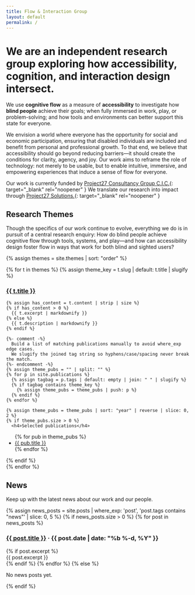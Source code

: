 ```yaml
---
title: Flow & Interaction Group
layout: default
permalink: /
---
```


# We are an independent research group exploring how accessibility, cognition, and interaction design intersect.

We use **cognitive flow** as a measure of **accessibility** to investigate how **blind people** achieve their goals; when fully immersed in work, play, or problem-solving; and how tools and environments can better support this state for everyone.

We envision a world where everyone has the opportunity for social and economic participation, ensuring that disabled individuals are included and benefit from personal and professional growth. To that end, we believe that accessibility should go beyond reducing barriers—it should create the conditions for clarity, agency, and joy. Our work aims to reframe the role of technology: not merely to be usable, but to enable intuitive, immersive, and empowering experiences that induce a sense of flow for everyone.

Our work is currently funded by [Project27 Consultancy Group C.I.C.](https://project27skills.com){: target="_blank" rel="noopener" } We translate our research into impact through [Project27 Solutions.](https://project27skills.com/solutions/index.html){: target="_blank" rel="noopener" }

## Research Themes

Though the specifics of our work continue to evolve, everything we do is in pursuit of a central research enquiry: How do blind people achieve cognitive flow through tools, systems, and play—and how can accessibility design foster flow in ways that work for both blind and sighted users?

{% assign themes = site.themes | sort: "order" %}
<div class="grid grid-2">
{% for t in themes %}
  {% assign theme_key = t.slug | default: t.title | slugify %}
  <div>
    <h3><a href="{{ t.url | relative_url }}">{{ t.title }}</a></h3>

    {% assign has_content = t.content | strip | size %}
    {% if has_content > 0 %}
      {{ t.excerpt | markdownify }}
    {% else %}
      {{ t.description | markdownify }}
    {% endif %}

    {%- comment -%}
      Build a list of matching publications manually to avoid where_exp edge cases.
      We slugify the joined tag string so hyphens/case/spacing never break the match.
    {%- endcomment -%}
    {% assign theme_pubs = "" | split: "" %}
    {% for p in site.publications %}
      {% assign tagbag = p.tags | default: empty | join: " " | slugify %}
      {% if tagbag contains theme_key %}
        {% assign theme_pubs = theme_pubs | push: p %}
      {% endif %}
    {% endfor %}

    {% assign theme_pubs = theme_pubs | sort: "year" | reverse | slice: 0, 2 %}
    {% if theme_pubs.size > 0 %}
      <h4>Selected publications</h4>
<ul class="list-unstyled pill-list pill-list--compact">
  {% for pub in theme_pubs %}
  <li>
  <a href="{{ pub.url | relative_url }}" title="{{ pub.title }}">
  <span class="pill-text">{{ pub.title }}</span>
  </a>
  </li>
  {% endfor %}
</ul>
    {% endif %}
  </div>
{% endfor %}
</div>

## News

Keep up with the latest news about our work and our people.

{% assign news_posts = site.posts | where_exp: 'post', 'post.tags contains "news"' | slice: 0, 5 %}
{% if news_posts.size > 0 %}
  {% for post in news_posts %}
  <h3><a href="{{ post.url | relative_url }}">{{ post.title }}</a>
      <span aria-hidden="true">·</span>
      <time datetime="{{ post.date | date_to_xmlschema }}">{{ post.date | date: "%b %-d, %Y" }}</time></h3>
  {% if post.excerpt %}
  <div class="news-excerpt">{{ post.excerpt }}</div>
  {% endif %}
  {% endfor %}
{% else %}
<p>No news posts yet.</p>
{% endif %}
